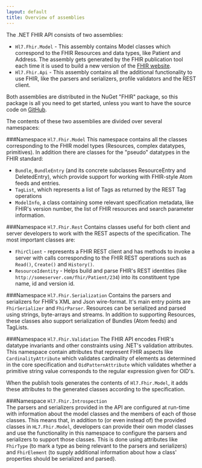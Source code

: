 ```yaml
---
layout: default
title: Overview of assemblies
---
```


The .NET FHIR API consists of two assemblies:

* `Hl7.Fhir.Model` - This assembly contains Model classes which correspond to the FHIR Resources and data types, like Patient and Address. The assembly gets generated by the FHIR publication tool each time it is used to build a new version of the [FHIR website][]. 
* `Hl7.Fhir.Api` - This assembly contains all the  additional functionality to use FHIR, like the parsers and serializers, profile validators and the REST client.

Both assemblies are distributed in the NuGet "FHIR" package, so this package is all you need to get started, unless you want to have the source code on [GitHub]. 

[FHIR website]: http://www.hl7.org/fhir
[GitHub]: http://www.github.com/ewoutkramer/fhir-net-api

The contents of these two assemblies are divided over several namespaces:

###Namespace `Hl7.Fhir.Model`
This namespace contains all the classes corresponding to the FHIR model types (Resources, complex datatypes, primitives). In addition there are classes for the "pseudo" datatypes in the FHIR standard:

* `Bundle`, `BundleEntry` (and its concrete subclasses ResourceEntry and DeletedEntry), which provide support for working with FHIR-style Atom feeds and entries.
* `TagList`, which represents a list of Tags as returned by the REST Tag operations
* `ModelInfo`, a class containing some relevant specification metadata, like FHIR's version number, the list of FHIR resources and search parameter information.

###Namespace `Hl7.Fhir.Rest`
Contains classes useful for both client and server developers to work with the REST aspects of the specification. The most important classes are:

* `FhirClient` - represents a FHIR REST client and has methods to invoke a server with calls corresponding to the  FHIR REST operations such as `Read()`, `Create()` and `History()`. 
* `ResourceIdentity` - Helps build and parse FHIR's REST identities (like `http://someserver.com/fhir/Patient/234`) into its constituent type name, id and version id.

###Namespace `Hl7.Fhir.Serialization`
Contains the parsers and serializers for FHIR's XML and Json wire-format. It's main entry points are `FhirSerializer` and `FhirParser`. Resources can be serialized and parsed using strings, byte-arrays and streams. In addition to supporting Resources, these classes also support serialization of Bundles (Atom feeds) and TagLists.

###Namespace `Hl7.Fhir.Validation`
The FHIR API encodes FHIR's datatype invariants and other constraints using .NET's validation attributes. This namespace contain attributes that represent FHIR aspects like `CardinalityAttribute` which validates cardinality of elements as determined in the core specification and `OidPatternAttribute` which validates whether a primitive string value corresponds to the regular expression given for OID's.

When the publish tools generates the contents of `Hl7.Fhir.Model`, it adds these attributes to the generated classes according to the specification. 

###Namespace `Hl7.Fhir.Introspection`  
The parsers and serializers provided in the API are configured at run-time with information about the model classes and the members of each of those classes. This means that, in addition to (or even instead of) the provided classes in `HL7.Fhir.Model`, developers can provide their own model classes and use the functionality in this namespace to configure the parsers and serializers to support those classes. This is done using attributes like `FhirType` (to mark a type as being relevant to the parsers and serializers) and `FhirElement` (to supply additional information about how a class' properties should be serialized and parsed).

 
